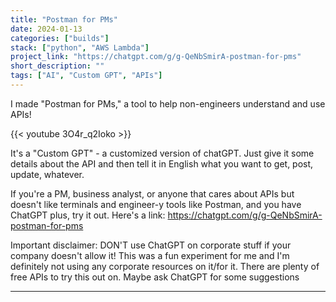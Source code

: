 ```yaml
---
title: "Postman for PMs"
date: 2024-01-13
categories: ["builds"]
stack: ["python", "AWS Lambda"]
project_link: "https://chatgpt.com/g/g-QeNbSmirA-postman-for-pms"
short_description: ""
tags: ["AI", "Custom GPT", "APIs"]
---
```


I made "Postman for PMs," a tool to help non-engineers understand and use APIs!

{{< youtube 3O4r_q2Ioko >}}

It's a "Custom GPT" - a customized version of chatGPT. Just give it some details about the API and then tell it in English what you want to get, post, update, whatever.

If you're a PM, business analyst, or anyone that cares about APIs but doesn't like terminals and engineer-y tools like Postman, and you have ChatGPT plus, try it out. Here's a link:
https://chatgpt.com/g/g-QeNbSmirA-postman-for-pms

Important disclaimer: DON'T use ChatGPT on corporate stuff if your company doesn't allow it! This was a fun experiment for me and I'm definitely not using any corporate resources on it/for it. There are plenty of free APIs to try this out on. Maybe ask ChatGPT for some suggestions

---
